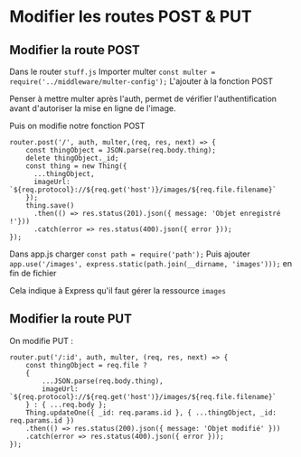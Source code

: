 # Modifier les routes POST & PUT

## Modifier la route POST
 
Dans le router ```stuff.js```
Importer multer ```const multer = require('../middleware/multer-config');```
L'ajouter à la fonction POST

Penser à mettre multer après l'auth, permet de vérifier l'authentification avant d'autoriser la mise en ligne de l'image.

Puis on modifie notre fonction POST 

```
router.post('/', auth, multer,(req, res, next) => {
    const thingObject = JSON.parse(req.body.thing);
    delete thingObject._id;
    const thing = new Thing({
      ...thingObject,
      imageUrl: `${req.protocol}://${req.get('host')}/images/${req.file.filename}`
    });
    thing.save()
      .then(() => res.status(201).json({ message: 'Objet enregistré !'}))
      .catch(error => res.status(400).json({ error }));
});
```

Dans app.js charger ```const path = require('path');```
Puis ajouter ```app.use('/images', express.static(path.join(__dirname, 'images')));``` en fin de fichier

Cela indique à Express qu'il faut gérer la ressource ```images```

## Modifier la route PUT

On modifie PUT : 

```
router.put('/:id', auth, multer, (req, res, next) => {
    const thingObject = req.file ?
    { 
        ...JSON.parse(req.body.thing),
        imageUrl: `${req.protocol}://${req.get('host')}/images/${req.file.filename}`
    } : { ...req.body };
    Thing.updateOne({ _id: req.params.id }, { ...thingObject, _id: req.params.id })
    .then(() => res.status(200).json({ message: 'Objet modifié' }))
    .catch(error => res.status(400).json({ error }));
});
```